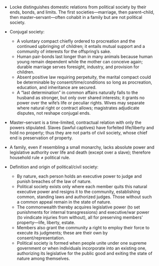 - Locke distinguishes domestic relations from political society by their ends, bonds, and limits. The first societies—marriage, then parent–child, then master–servant—often cohabit in a family but are not political society.

- Conjugal society:
  - A voluntary compact chiefly ordered to procreation and the continued upbringing of children; it entails mutual support and a community of interests for the offspring’s sake.
  - Human pair-bonds last longer than in many animals because human young remain dependent while the mother can conceive again; durable marriage serves foresight, industry, and provision for children.
  - Absent positive law requiring perpetuity, the marital compact could be determinable by consent/time/conditions so long as procreation, education, and inheritance are secured.
  - A “last determination” in common affairs naturally falls to the husband as stronger, but only over shared interests; it grants no power over the wife’s life or peculiar rights. Wives may separate where natural right or contract allows; magistrates adjudicate disputes, not reshape conjugal ends.

- Master–servant is a time-limited, contractual relation with only the powers stipulated. Slaves (lawful captives) have forfeited life/liberty and hold no property; thus they are not parts of civil society, whose chief end is preservation of property.

- A family, even if resembling a small monarchy, lacks absolute power and legislative authority over life and death (except over a slave); therefore household rule ≠ political rule.

- Definition and origin of political/civil society:
  - By nature, each person holds an executive power to judge and punish breaches of the law of nature.
  - Political society exists only where each member quits this natural executive power and resigns it to the community, establishing common, standing laws and authorized judges. Those without such a common appeal remain in the state of nature.
  - The commonwealth thereby acquires legislative power (to set punishments for internal transgressions) and executive/war power (to vindicate injuries from without), all for preserving members’ property—life, liberty, estate.
  - Members also grant the community a right to employ their force to execute its judgments; these are their own by consent/representation.
  - Political society is formed when people unite under one supreme government or when individuals incorporate into an existing one, authorizing its legislative for the public good and exiting the state of nature among themselves.